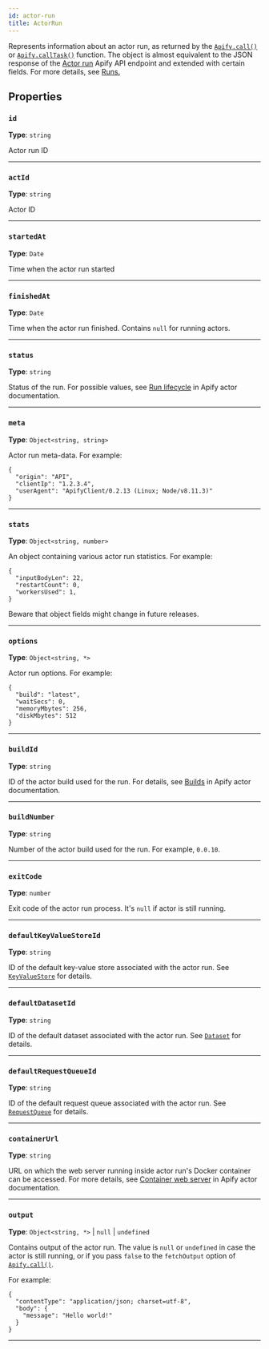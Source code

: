 ```yaml
---
id: actor-run
title: ActorRun
---
```


<a name="actorrun"></a>

Represents information about an actor run, as returned by the [`Apify.call()`](../api/apify#call) or [`Apify.callTask()`](../api/apify#calltask)
function. The object is almost equivalent to the JSON response of the
[Actor run](https://apify.com/docs/api/v2#/reference/actors/run-collection/run-actor) Apify API endpoint and extended with certain fields. For more
details, see [Runs.](https://docs.apify.com/actor/run)

## Properties

### `id`

**Type**: `string`

Actor run ID

---

### `actId`

**Type**: `string`

Actor ID

---

### `startedAt`

**Type**: `Date`

Time when the actor run started

---

### `finishedAt`

**Type**: `Date`

Time when the actor run finished. Contains `null` for running actors.

---

### `status`

**Type**: `string`

Status of the run. For possible values, see [Run lifecycle](https://docs.apify.com/actors/running#lifecycle) in Apify actor documentation.

---

### `meta`

**Type**: `Object<string, string>`

Actor run meta-data. For example:

```
{
  "origin": "API",
  "clientIp": "1.2.3.4",
  "userAgent": "ApifyClient/0.2.13 (Linux; Node/v8.11.3)"
}
```

---

### `stats`

**Type**: `Object<string, number>`

An object containing various actor run statistics. For example:

```
{
  "inputBodyLen": 22,
  "restartCount": 0,
  "workersUsed": 1,
}
```

Beware that object fields might change in future releases.

---

### `options`

**Type**: `Object<string, *>`

Actor run options. For example:

```
{
  "build": "latest",
  "waitSecs": 0,
  "memoryMbytes": 256,
  "diskMbytes": 512
}
```

---

### `buildId`

**Type**: `string`

ID of the actor build used for the run. For details, see [Builds](https://docs.apify.com/actor/build) in Apify actor documentation.

---

### `buildNumber`

**Type**: `string`

Number of the actor build used for the run. For example, `0.0.10`.

---

### `exitCode`

**Type**: `number`

Exit code of the actor run process. It's `null` if actor is still running.

---

### `defaultKeyValueStoreId`

**Type**: `string`

ID of the default key-value store associated with the actor run. See [`KeyValueStore`](../api/key-value-store) for details.

---

### `defaultDatasetId`

**Type**: `string`

ID of the default dataset associated with the actor run. See [`Dataset`](../api/dataset) for details.

---

### `defaultRequestQueueId`

**Type**: `string`

ID of the default request queue associated with the actor run. See [`RequestQueue`](../api/request-queue) for details.

---

### `containerUrl`

**Type**: `string`

URL on which the web server running inside actor run's Docker container can be accessed. For more details, see
[Container web server](https://docs.apify.com/actor/run#container-web-server) in Apify actor documentation.

---

### `output`

**Type**: `Object<string, *>` | `null` | `undefined`

Contains output of the actor run. The value is `null` or `undefined` in case the actor is still running, or if you pass `false` to the `fetchOutput`
option of [`Apify.call()`](../api/apify#call).

For example:

```
{
  "contentType": "application/json; charset=utf-8",
  "body": {
    "message": "Hello world!"
  }
}
```

---
